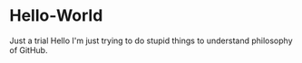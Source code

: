 # Hello-World
Just a trial
Hello
I'm just trying to do stupid things to understand philosophy of GitHub.
